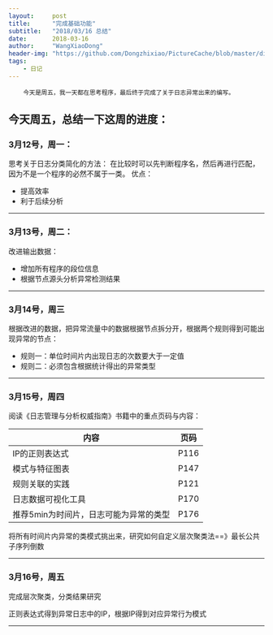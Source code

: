 ```yaml
---
layout:     post
title:      "完成基础功能"
subtitle:   "2018/03/16 总结"
date:       2018-03-16
author:     "WangXiaoDong"
header-img: "https://github.com/Dongzhixiao/PictureCache/blob/master/diaryPic/20180316.jpg?raw=true"
tags:
    - 日记
---
```


```
    今天是周五，我一天都在思考程序，最后终于完成了关于日志异常出来的编写。
```

## 今天周五，总结一下这周的进度：

### 3月12号，周一：   

思考关于日志分类简化的方法：
在比较时可以先判断程序名，然后再进行匹配，因为不是一个程序的必然不属于一类。
优点：

- 提高效率 
- 利于后续分析

----------------

### 3月13号，周二：

改进输出数据：

- 增加所有程序的段位信息
- 根据节点源头分析异常检测结果

---------------

### 3月14号，周三 

根据改进的数据，把异常流量中的数据根据节点拆分开，根据两个规则得到可能出现异常的节点：

- 规则一：单位时间片内出现日志的次数要大于一定值
- 规则二：必须包含根据统计得出的异常类型

---------------

### 3月15号，周四

阅读《日志管理与分析权威指南》书籍中的重点页码与内容：

|内容|页码|
|--|--|
|IP的正则表达式|P116|
|模式与特征图表|P147|
|规则关联的实践|P121|
|日志数据可视化工具|P170|
|推荐5min为时间片，日志可能为异常的类型|P176|

将所有时间片内异常的类模式挑出来，研究如何自定义层次聚类法==》最长公共子序列倒数

---------------

### 3月16号，周五

完成层次聚类，分类结果研究

正则表达式得到异常日志中的IP，根据IP得到对应异常行为模式

-----------------